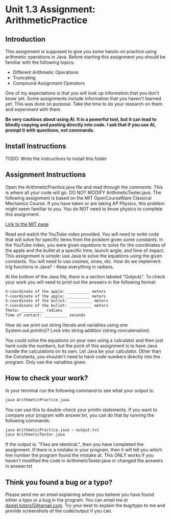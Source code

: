 # Unit 1.3 Assignment: ArithmeticPractice

## Introduction

This assignment is supposed to give you some hands-on practice using arithmetic operations in Java. Before starting this assignment you should be familiar with the following topics:
- Different Arithmetic Operations
- Truncating
- Compound Assignment Operators

One of my expectations is that you will look up information that you don't know yet. Some assignments include information that you haven't learned yet. This was done on purpose. Take the time to do your research on them and experiment with them.

**Be very cautious about using AI. It is a powerful tool, but it can lead to blindly copying and pasting directly into code. I ask that if you use AI, prompt it with questions, not commands.**

## Install Instructions

TODO: Write the instructions to install this folder

## Assignment Instructions

Open the ArithmeticPractice.java file and read through the comments. This is where all your code will go. DO NOT MODIFY ArithmeticTester.java. The following assignment is based on the MIT OpenCourseWare Classical Mechanics Course. If you have taken or are taking AP Physics, this problem might seem familiar to you. You do NOT need to know physics to complete this assignment.

[Link to the MIT page](https://ocw.mit.edu/courses/8-01sc-classical-mechanics-fall-2016/pages/week-1-kinematics/ps-1-2-shooting-the-apple/)

Read and watch the YouTube video provided. You will need to write code that will solve for specific items from the problem given some constants. In the YouTube video, you were given equations to solve for the coordinates of the apple and the bullet at a specific time, launch angle, and time of impact. This assignment is simple: use Java to solve the equations using the given constants. You will need to use cosines, sines, etc. How do we implement trig functions in Java? - Keep everything in radians.

At the bottom of the Java file, there is a section labeled "Outputs". To check your work you will need to print out the answers in the following format:

```bash
X-coordinate of the apple: __________ meters
Y-coordinate of the apple: __________ meters
X-coordinate of the bullet: __________ meters
Y-coordinate of the bullet: __________ meters
Theta: __________ radians
Time of contact: __________ seconds
```

How do we print out string literals and variables using one System.out.println()? Look into string addition (string concatenation).

You could solve the equations on your own using a calculator and then just hard-code the numbers, but the point of this assignment is to have Java handle the calculations on its own. Let Java be your calculator. Other than the Constants, you shouldn't need to hard-code numbers directly into the program. Only use the variables given.

## How to check your work?

In your terminal run the following command to see what your output is:

```bash
java ArithmeticPractice.java
```

You can use this to double-check your println statements. If you want to compare your program with answer.txt, you can do that by running the following commands:

```bash
java ArithmeticPractice.java > output.txt
java ArithmeticTester.java
```

If the output is: "Files are identical.", then you have completed the assignment. If there is a mistake in your program, then it will tell you which line number the program found the mistake at. This ONLY works if you haven't modified the code in ArithmeticTester.java or changed the answers in answer.txt


## Think you found a bug or a typo?

Please send me an email explaining where you believe you have found either a typo or a bug in the program. You can email me at daniel.tutors12@gmail.com. Try your best to explain the bug/typo to me and provide screenshots of the code/output if you can.

